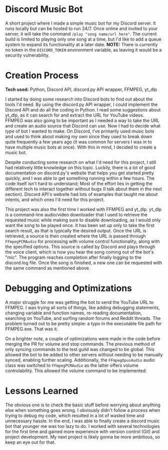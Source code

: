 # Discord Music Bot
A short project where I made a simple music bot for my Discord server. It runs locally but can be hosted to run 24/7.
Once online and invited to your server, it will take the command `/play "song name/url here"`. The current build is limited
to playing only one song at a time, but I'd like to add a queue system to expand its functionality at a later date. **NOTE:** 
There is currently no token in the `DISCORD_TOKEN` environment variable, as leaving it would be a security vulnerability.

# Creation Process
**Tech used:** Python, Discord API, discord.py API wrapper, FFMPEG, yt_dlp

I started by doing some research into Discord bots to find out about the tools I'd need. By using the discord.py API wrapper, I could implement the Discord API and do all the coding in Python.
I read some suggestions about yt_dlp, as it can search for and extract the URL for YouTube videos. FFMPEG was also going to be
important as I needed a way to take the URL and create an audio source that Discord can use. Now I had to decide what
*type* of bot I wanted to make. On Discord, I've primarily used music bots and used to think about making my own since
they used to break down quite frequently a few years ago (it was common for servers I was in to have multiple music
bots at once). With this in mind, I decided to create a music bot.

Despite conducting some research on what I'd need for this project, I still had relatively little knowledge on this topic.
Luckily, there is a lot of good documentation on discord.py's website that helps you get started pretty quickly,
and I was able to get something running within a few hours. The code itself isn't hard to understand;
Most of the effort lies in getting the different tech to interact together without bugs
(I talk about them in the next section). Discord API's website had lots of examples that taught me about intents, and which ones
I'd need for this project.

This project was also the first time I worked with FFMPEG and yt_dlp. yt_dlp is a command-line audio/video
downloader that I used to retrieve the requested music while making sure to disable downloading, as I would only
want the song to be played once. It has been set up only to take the first search result, as that is typically
the desired output. Once the URL is retrieved, a source is then created where the URL is passed through
`FFmpegPCMAudio` for processing with volume control functionality, along with the specified options. This source is called by Discord and plays
through the voice client, which is how you hear the song coming out of the bot's "mic". The program reaches completion after
finally logging to the discord.log file. Once the song is finished, a new one can be requested with the same command
as mentioned above.

# Debugging and Optimizations
A major struggle for me was getting the bot to send the YouTube URL to FFMPEG. I was trying all sorts of things, like adding
debugging statements, changing variable and function names, re-reading documentation, searching on YouTube, and surfing
random forums and Reddit threads. The problem turned out to be pretty simple: a typo in the executable file path for FFMPEG.exe.
That was it.

On a brighter note, a couple of optimizations were made in the code before merging the PR for volume and stop commands.
The previous method of only syncing commands to the test guild was changed to be global. This allowed the bot to be added to other servers
without needing to be manually synced, enabling further scaling. Additionally, the `FFmpegOpusAudio` audio class was switched to `FFmpegPCMAudio`
as the latter offers volume controlability. This allowed the volume command to be implemented.

# Lessons Learned
The obvious one is to check the basic stuff before worrying about anything else when something goes wrong. I obviously didn't
follow a process when trying to debug my code, which resulted in a lot of wasted time and unnecessary hassle. In the end,
I was able to finally create a discord music bot that younger me was too lazy to do. I worked with several technologies for the first time and
gained more experience with version control (Git) and project development. My next project is likely gonna be more ambitious,
so keep an eye out for that.



